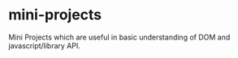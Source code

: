 # mini-projects
Mini Projects which are useful in basic understanding of DOM and javascript/library API.
